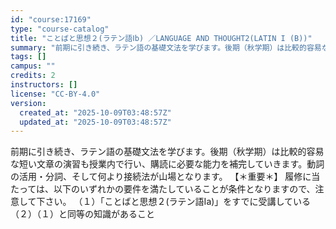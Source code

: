 ```yaml
---
id: "course:17169"
type: "course-catalog"
title: "ことばと思想２(ラテン語Ⅰb) ／LANGUAGE AND THOUGHT2(LATIN I (B))"
summary: "前期に引き続き、ラテン語の基礎文法を学びます。後期（秋学期）は比較的容易な短い文章の演習も授業内で行い、購読に必要な能力を補完していきます。動詞の活用・分詞、そして何より接続法が山場となります。 【＊重要＊】 履修に当たっては、以下のいずれ…"
tags: []
campus: ""
credits: 2
instructors: []
license: "CC-BY-4.0"
version:
  created_at: "2025-10-09T03:48:57Z"
  updated_at: "2025-10-09T03:48:57Z"
---
```

前期に引き続き、ラテン語の基礎文法を学びます。後期（秋学期）は比較的容易な短い文章の演習も授業内で行い、購読に必要な能力を補完していきます。動詞の活用・分詞、そして何より接続法が山場となります。 【＊重要＊】 履修に当たっては、以下のいずれかの要件を満たしていることが条件となりますので、注意して下さい。 （１）「ことばと思想２(ラテン語Ⅰa)」をすでに受講している （２）（１）と同等の知識があること
